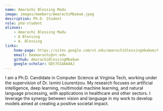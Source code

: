 ```yaml
---
name: Amarachi Blessing Madu
image: images/members/AmarachiMbakwe.jpeg
description: Ph.D. Student
role: phd-student
aliases:
    - Amarachi Blessing Madu
    - A Blessing
    - A. Blessing
links: 
    home-page: https://sites.google.com/vt.edu/amarachiblessingmbakwe/home
    email: bmamarachi@vt.edu
    github: AmarachiBlessingMbakwe
    google-scholar: GDt7O1AAAAAJ
---
```


I am a Ph.D. Candidate in Computer Science at Virginia Tech, working under the supervision of Dr. Ismini Lourentzou. My research focuses on artificial intelligence, deep learning, multimodal machine learning, and natural language processing, with applications in healthcare and other sectors. I leverage the synergy between vision and language in my work to develop models aimed at creating a positive societal impact.
